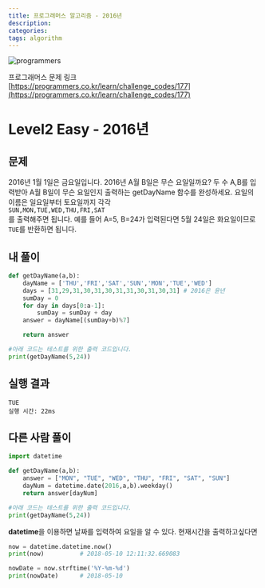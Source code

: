 ```yaml
---
title: 프로그래머스 알고리즘 - 2016년
description: 
categories: 
tags: algorithm
---
```


![programmers](https://cdn-images-1.medium.com/max/1600/0*eSOR5yBEIfPZF6Xq.)

프로그래머스 문제 링크 [https://programmers.co.kr/learn/challenge_codes/177](https://programmers.co.kr/learn/challenge_codes/177)

# Level2 Easy - 2016년

## 문제

2016년 1월 1일은 금요일입니다. 2016년 A월 B일은 무슨 요일일까요? 두 수 A,B를 입력받아 A월 B일이 무슨 요일인지 출력하는 getDayName 함수를 완성하세요. 요일의 이름은 일요일부터 토요일까지 각각  
`SUN,MON,TUE,WED,THU,FRI,SAT`  
를 출력해주면 됩니다. 예를 들어 A=5, B=24가 입력된다면 5월 24일은 화요일이므로 `TUE`를 반환하면 됩니다.

## 내 풀이

```python
def getDayName(a,b):
    dayName = ['THU','FRI','SAT','SUN','MON','TUE','WED']
    days = [31,29,31,30,31,30,31,31,30,31,30,31] # 2016은 윤년
    sumDay = 0
    for day in days[0:a-1]:
        sumDay = sumDay + day
    answer = dayName[(sumDay+b)%7]

    return answer

#아래 코드는 테스트를 위한 출력 코드입니다.
print(getDayName(5,24))
```

## 실행 결과

```text
TUE
실행 시간: 22ms
```

## 다른 사람 풀이

```python
import datetime

def getDayName(a,b):
    answer = ["MON", "TUE", "WED", "THU", "FRI", "SAT", "SUN"]
    dayNum = datetime.date(2016,a,b).weekday()
    return answer[dayNum]

#아래 코드는 테스트를 위한 출력 코드입니다.
print(getDayName(5,24))
```

**datetime**을 이용하면 날짜를 입력하여 요일을 알 수 있다.
현재시간을 출력하고싶다면

```python
now = datetime.datetime.now()
print(now)          # 2018-05-10 12:11:32.669083

nowDate = now.strftime('%Y-%m-%d')
print(nowDate)      # 2018-05-10
```
